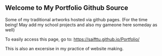 ## Welcome to My Portfolio Github Source

Some of my traditional artworks hosted via github pages. (For the time being! May add my school projects and also my gameone here someday as well)

To easily access this page, go to: https://saifttu.github.io/Portfolio/

This is also an excersise in my practice of website making. 
